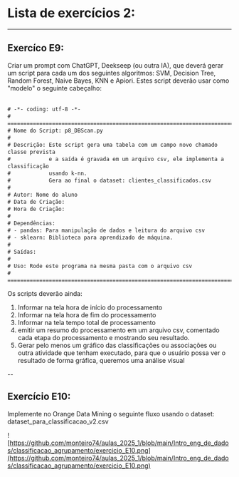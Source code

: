# Lista de exercícios 2:

---
## Exercíco E9:

Criar um prompt com ChatGPT, Deekseep (ou outra IA), que deverá gerar um script para cada um dos seguintes algoritmos: SVM, Decision Tree, Random Forest, Naive Bayes, KNN e Apiori.
Estes script deverão usar como "modelo" o seguinte cabeçalho:

```

# -*- coding: utf-8 -*-
# ==============================================================================
# Nome do Script: p8_DBScan.py
#
# Descrição: Este script gera uma tabela com um campo novo chamado classe prevista
#            e a saída é gravada em um arquivo csv, ele implementa a classificação
#            usando k-nn.
#            Gera ao final o dataset: clientes_classificados.csv
#
# Autor: Nome do aluno
# Data de Criação: 
# Hora de Criação: 
#
# Dependências:
# - pandas: Para manipulação de dados e leitura do arquivo csv
# - sklearn: Biblioteca para aprendizado de máquina.
#
# Saídas:
#
# Uso: Rode este programa na mesma pasta com o arquivo csv
# ==============================================================================

```

Os scripts deverão ainda:
1. Informar na tela hora de início do processamento
2. Informar na tela hora de fim do processamento
3. Informar na tela tempo total de processamento
4. emitir um resumo do processamento em um arquivo csv, comentado cada etapa do processamento e mostrando seu resultado.
5. Gerar pelo menos um gráfico das classificações ou associações ou outra atividade que tenham executado, para que o usuário possa ver o resultado de forma gráfica, queremos uma análise visual


--
## Exercício E10:

Implemente no Orange Data Mining o seguinte fluxo usando o dataset: dataset_para_classificacao_v2.csv

![https://github.com/monteiro74/aulas_2025_1/blob/main/Intro_eng_de_dados/classificacao_agrupamento/exercicio_E10.png](https://github.com/monteiro74/aulas_2025_1/blob/main/Intro_eng_de_dados/classificacao_agrupamento/exercicio_E10.png)

